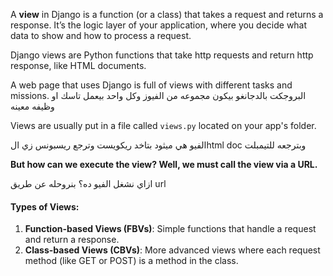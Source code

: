A **view** in Django is a function (or a class) that takes a request and returns a response. It’s the logic layer of your application, where you decide what data to show and how to process a request.

Django views are Python functions that take http requests and return http response, like HTML documents.

A web page that uses Django is full of views with different tasks and missions.
البروجكت بالدجانغو بيكون مجموعه من الفيوز وكل واحد بيعمل تاسك او وظيفه معينه

Views are usually put in a file called `views.py` located on your app's folder.

الفيو هي ميثود بتاخد ريكويست وترجع ريسبونس زي الhtml doc وبترجعه للتيمبلت

**But how can we execute the view? Well, we must call the view via a URL.**

ازاي نشغل الفيو ده؟
بنروحله عن طريق url


#### Types of Views:

1. **Function-based Views (FBVs)**: Simple functions that handle a request and return a response.
2. **Class-based Views (CBVs)**: More advanced views where each request method (like GET or POST) is a method in the class.


